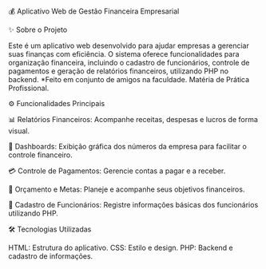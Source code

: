 💰 Aplicativo Web de Gestão Financeira Empresarial



✨ Sobre o Projeto

Este é um aplicativo web desenvolvido para ajudar empresas a gerenciar suas finanças com eficiência. O sistema oferece funcionalidades para organização financeira, incluindo o cadastro de funcionários, controle de pagamentos e geração de relatórios financeiros, utilizando PHP no backend.
*Feito em conjunto de amigos na faculdade. Matéria de Prática Profissional.


⚙️ Funcionalidades Principais

📊 Relatórios Financeiros: Acompanhe receitas, despesas e lucros de forma visual.

🚀 Dashboards: Exibição gráfica dos números da empresa para facilitar o controle financeiro.

💳 Controle de Pagamentos: Gerencie contas a pagar e a receber.

🎯 Orçamento e Metas: Planeje e acompanhe seus objetivos financeiros.

👥 Cadastro de Funcionários: Registre informações básicas dos funcionários utilizando PHP.



🛠️ Tecnologias Utilizadas

HTML: Estrutura do aplicativo.
CSS: Estilo e design.
PHP: Backend e cadastro de informações.
